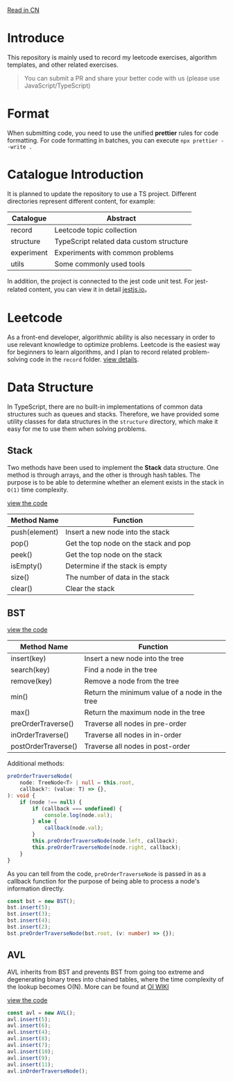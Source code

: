 [Read in CN](./README_CN.md)

# Introduce

This repository is mainly used to record my leetcode exercises, algorithm templates, and other related exercises.

> You can submit a PR and share your better code with us (please use JavaScript/TypeScript)

# Format

When submitting code, you need to use the unified **prettier** rules for code formatting. For code formatting in batches, you can execute `npx prettier --write .`

# Catalogue Introduction

It is planned to update the repository to use a TS project. Different directories represent different content, for example:

| Catalogue  | Abstract                                 |
| ---------- | ---------------------------------------- |
| record     | Leetcode topic collection                |
| structure  | TypeScript related data custom structure |
| experiment | Experiments with common problems         |
| utils      | Some commonly used tools                 |

In addition, the project is connected to the jest code unit test. For jest-related content, you can view it in detail [jestjs.io](https://jestjs.io/docs/getting-started)。

# Leetcode

As a front-end developer, algorithmic ability is also necessary in order to use relevant knowledge to optimize problems. Leetcode is the easiest way for beginners to learn algorithms, and I plan to record related problem-solving code in the `record` folder. [view details](./record/README.md).

# Data Structure

In TypeScript, there are no built-in implementations of common data structures such as queues and stacks. Therefore, we have provided some utility classes for data structures in the `structure` directory, which make it easy for me to use them when solving problems.

## Stack

Two methods have been used to implement the **Stack** data structure. One method is through arrays, and the other is through hash tables. The purpose is to be able to determine whether an element exists in the stack in `O(1)` time complexity.

[view the code](./structure/Stack.ts)

| Method Name   | Function                              |
| ------------- | ------------------------------------- |
| push(element) | Insert a new node into the stack      |
| pop()         | Get the top node on the stack and pop |
| peek()        | Get the top node on the stack         |
| isEmpty()     | Determine if the stack is empty       |
| size()        | The number of data in the stack       |
| clear()       | Clear the stack                       |

## BST

[view the code](./structure/BST.ts)

| Method Name         | Function                                       |
| ------------------- | ---------------------------------------------- |
| insert(key)         | Insert a new node into the tree                |
| search(key)         | Find a node in the tree                        |
| remove(key)         | Remove a node from the tree                    |
| min()               | Return the minimum value of a node in the tree |
| max()               | Return the maximum node in the tree            |
| preOrderTraverse()  | Traverse all nodes in pre-order                |
| inOrderTraverse()   | Traverse all nodes in in-order                 |
| postOrderTraverse() | Traverse all nodes in post-order               |

Additional methods:

```ts
preOrderTraverseNode(
    node: TreeNode<T> | null = this.root,
    callback?: (value: T) => {},
): void {
    if (node !== null) {
        if (callback === undefined) {
            console.log(node.val);
        } else {
            callback(node.val);
        }
        this.preOrderTraverseNode(node.left, callback);
        this.preOrderTraverseNode(node.right, callback);
    }
}
```

As you can tell from the code, `preOrderTraverseNode` is passed in as a callback function for the purpose of being able to process a node's information directly.

```ts
const bst = new BST();
bst.insert(5);
bst.insert(3);
bst.insert(4);
bst.insert(2);
bst.preOrderTraverseNode(bst.root, (v: number) => {});
```

## AVL

AVL inherits from BST and prevents BST from going too extreme and degenerating binary trees into chained tables, where the time complexity of the lookup becomes O(N). More can be found at [OI WIKI](https://oi-wiki.org/ds/avl/)

[view the code](./structure/AVL.ts)

```ts
const avl = new AVL();
avl.insert(5);
avl.insert(6);
avl.insert(4);
avl.insert(8);
avl.insert(7);
avl.insert(10);
avl.insert(9);
avl.insert(11);
avl.inOrderTraverseNode();
```
